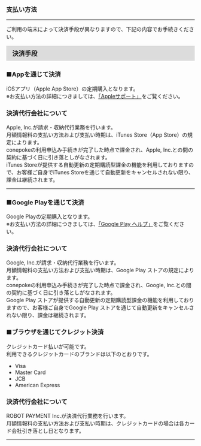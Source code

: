 <h3>支払い方法</h3>
<hr>

ご利用の端末によって決済手段が異なりますので、下記の内容でお手続きください。

<div style="padding: 7px 15px; margin-top: 15px; margin-bottom: 15px; border: 1px solid #dcdcdc; background-color: #dcdcdc; font-size: 120%">
<strong>決済手段</strong>
</div>

<h3>■Appを通じて決済</h3>

iOSアプリ（Apple App Store）の定期購入となります。  
※お支払い方法の詳細につきましては、<a href= "https://support.apple.com/ja-jp/HT202631" >「Appleサポート」</a>をご覧ください。

<h3>決済代行会社について</h3>

Apple, Inc.が請求・収納代行業務を行います。  
月額情報料の支払い方法および支払い時期は、iTunes Store（App Store）の規定によります。  
conepokeの利用申込み手続きが完了した時点で課金され、Apple, Inc.との間の契約に基づく日に引き落としがなされます。  
iTunes Storeが提供する自動更新の定期購読型課金の機能を利用しておりますので、お客様ご自身でiTunes Storeを通じて自動更新をキャンセルされない限り、課金は継続されます。

<hr>

<h3>■Google Playを通じて決済</h3>

Google Playの定期購入となります。  
※お支払い方法の詳細につきましては、<a href="https://support.google.com/googleplay/answer/2651410">「Google Play ヘルプ」</a>をご覧ください。

<h3>決済代行会社について</h3>

Google, Inc.が請求・収納代行業務を行います。  
月額情報料の支払い方法および支払い時期は、Google Play ストアの規定によります。  
conepokeの利用申込み手続きが完了した時点で課金され、Google, Inc.との間の契約に基づく日に引き落としがなされます。  
Google Play ストアが提供する自動更新の定期購読型課金の機能を利用しておりますので、お客様ご自身でGoogle Play ストアを通じて自動更新をキャンセルされない限り、課金は継続されます。

<h3>■ブラウザを通じてクレジット決済</h3>

クレジットカード払いが可能です。  
利用できるクレジットカードのブランドは以下のとおりです。

<ul>
<li>Visa</li>
<li>Master Card</li>
<li>JCB</li>
<li>American Express</li>
</ul>

<h3>決済代行会社について</h3>

ROBOT PAYMENT Inc.が決済代行業務を行います。  
月額情報料の支払い方法および支払い時期は、クレジットカードの場合は各カード会社引き落とし日となります。

<hr>